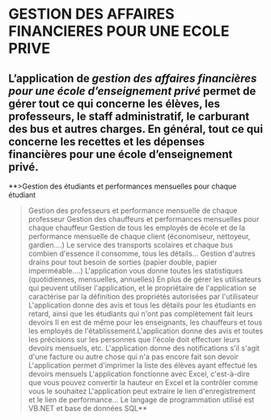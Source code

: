 # GESTION DES AFFAIRES FINANCIERES POUR UNE ECOLE PRIVE
L’application de _gestion des affaires financières pour une école d’enseignement privé_ permet de  gérer tout ce qui concerne les élèves, les professeurs, le staff administratif, le carburant des bus et autres charges. En général, tout ce qui concerne les recettes et les dépenses financières pour une école d’enseignement privé.
---
**>Gestion des étudiants et performances mensuelles pour chaque étudiant
>Gestion des professeurs et performance mensuelle de chaque professeur
>Gestion des chauffeurs et performances mensuelles pour chaque chauffeur
>Gestion de tous les employés de école et de la performance mensuelle de chaque client (économiseur, nettoyeur, gardien....)
>Le service des transports scolaires et chaque bus combien d'essence il consomme, tous les détails...
>Gestion d'autres drains pour tout besoin de sorties (papier double, papier imperméable....)
>L'application vous donne toutes les statistiques (quotidiennes, mensuelles, annuelles)
>En plus de gérer les utilisateurs qui peuvent utiliser l'application, et le propriétaire de l'application se caractérise par la définition des propriétés autorisées par l'utilisateur
>L'application donne des avis et tous les détails pour les étudiants en retard, ainsi que les étudiants qui n'ont pas complètement fait leurs devoirs
>Il en est de même pour les enseignants, les chauffeurs et tous les employés de l'établissement.L'application donne des avis et toutes les précisions sur les personnes que l'école doit effectuer leurs devoirs mensuels, etc.
>L'application donne des notifications s'il s'agit d'une facture ou autre chose qui n'a pas encore fait son devoir
>L'application permet d'imprimer la liste des élèves ayant effectué les devoirs mensuels
>L'application fonctionne avec Excel, c'est-à-dire que vous pouvez convertir la hauteur en Excel et la contrôler comme vous le souhaitez
>L'application peut extraire le lien d'enregistrement et le lien de performance...
>Le langage de programmation utilisé est VB.NET
>et base de données SQL**
